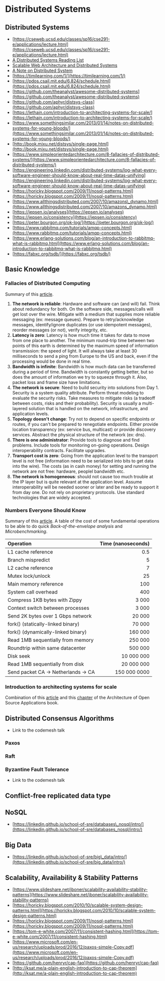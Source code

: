 # Distributed Systems

## Distributed Systems

* [https://cseweb.ucsd.edu/classes/sp16/cse291-e/applications/lecture.html](https://cseweb.ucsd.edu/classes/sp16/cse291-e/applications/lecture.html)
* [A Distributed Systems Reading List](https://dancres.github.io/Pages/)
* [Scalable Web Architecture and Distributed Systems](https://github.com/checkcheckzz/system-design-interview/blob/master/README.md#bk)
* [A Note on Distributed System](https://citeseerx.ist.psu.edu/viewdoc/summary?doi=10.1.1.41.7628)
* [https://timilearning.com/1/](https://timilearning.com/1/)
* [https://pdos.csail.mit.edu/6.824/schedule.html](https://pdos.csail.mit.edu/6.824/schedule.html)
* [https://github.com/theanalyst/awesome-distributed-systems](https://github.com/theanalyst/awesome-distributed-systems)
* [https://github.com/aphyr/distsys-class](https://github.com/aphyr/distsys-class)
* [https://lethain.com/introduction-to-architecting-systems-for-scale/](https://lethain.com/introduction-to-architecting-systems-for-scale/)
* [https://www.somethingsimilar.com/2013/01/14/notes-on-distributed-systems-for-young-bloods/](https://www.somethingsimilar.com/2013/01/14/notes-on-distributed-systems-for-young-bloods/)
* [http://book.mixu.net/distsys/single-page.html](http://book.mixu.net/distsys/single-page.html)
* [https://www.simpleorientedarchitecture.com/8-fallacies-of-distributed-systems/](https://www.simpleorientedarchitecture.com/8-fallacies-of-distributed-systems/)
* [https://engineering.linkedin.com/distributed-systems/log-what-every-software-engineer-should-know-about-real-time-datas-unifying](https://engineering.linkedin.com/distributed-systems/log-what-every-software-engineer-should-know-about-real-time-datas-unifying)
* [https://horicky.blogspot.com/2009/11/nosql-patterns.html](https://horicky.blogspot.com/2009/11/nosql-patterns.html)
* [https://www.allthingsdistributed.com/2007/10/amazons\_dynamo.html](https://www.allthingsdistributed.com/2007/10/amazons_dynamo.html)
* [https://jepsen.io/analyses](https://jepsen.io/analyses)
* [https://jepsen.io/consistency](https://jepsen.io/consistency)
* [https://peter.bourgon.org/ok-log/](https://peter.bourgon.org/ok-log/)
* [https://www.rabbitmq.com/tutorials/amqp-concepts.html](https://www.rabbitmq.com/tutorials/amqp-concepts.html)
* [https://www.erlang-solutions.com/blog/an-introduction-to-rabbitmq-what-is-rabbitmq.html](https://www.erlang-solutions.com/blog/an-introduction-to-rabbitmq-what-is-rabbitmq.html)
* [https://fabxc.org/tsdb/](https://fabxc.org/tsdb/)

## Basic Knowledge

### Fallacies of Distributed Computing

Summary of this [article](https://pages.cs.wisc.edu/~zuyu/files/fallacies.pdf).

1. **The network is reliable**: Hardware and software can \(and will\) fail. Think about redundancy for both. On the software side, messages/calls will get lost over the wire. Mitigate with a medium that supplies more reliable messaging \(ex: message queues\). Prepare to retry/acknowledge messages, identify/ignore duplicates \(or use idempotent messages\), reorder messages \(or not\), verify integrity, etc.
2. **Latency is zero**: Latency is how much time it takes for data to move from one place to another. The minimum round-trip time between two points of this earth is determined by the maximum speed of information transmission: the speed of light. It will always take at least 30 milliseconds to send a ping from Europe to the US and back, even if the processing would be done in real time.
3. **Bandwidth is infinite**: Bandwidth is how much data can be transferred during a period of time. Bandwidth is constantly getting better, but so does the amount of information we try to squeeze through it. Also, packet loss and frame size have limitations.
4. **The network is secure**: Need to build security into solutions from Day 1. Security is a system quality attribute. Perform threat modeling to evaluate the security risks. Take measures to mitigate risks \(a tradeoff between costs, risks and their probability\). Security is usually a multi-layered solution that is handled on the network, infrastructure, and application levels.
5. **Topology doesn't change**: Try not to depend on specific endpoints or routes, if you can't be prepared to renegotiate endpoints. Either provide location transparency \(ex: service bus, multicast\) or provide discovery services. Abstract the physical structure of the network \(ex: dns\).
6. **There is one administrator**: Provide tools to diagnose and find problems. Include tools for monitoring on-going operations. Design interoperability contracts. Facilitate upgrades.
7. **Transport cost is zero**: Going from the application level to the transport level is not free \(information need to be serialized into bits to get data into the wire\). The costs \(as in cash money\) for setting and running the network are not free: hardware, peoplel bandwidth etc.
8. **The network is homogeneous**: should not cause too much trouble at the IP layer but is quite relevant at the application level. Assume interoperability will be needed sooner or later and be ready to support it from day one. Do not rely on proprietary protocols. Use standard technologies that are widely accepted.

### Numbers Everyone Should Know

Summary of this [article](https://everythingisdata.wordpress.com/2009/10/17/numbers-everyone-should-know/). A table of the cost of some fundamental operations to be able to do quick _Back-of-the-envelope analysis_ and _Microbenchmarking_.

| Operation | Time \(nanoseconds\) |
| :--- | ---: |
| L1 cache reference | 0.5 |
| Branch mispredict | 5 |
| L2 cache reference | 7 |
| Mutex lock/unlock | 25 |
| Main memory reference | 100 |
| System call overhead | 400 |
| Compress 1KB bytes with Zippy | 3 000 |
| Context switch between processes | 3 000 |
| Send 2K bytes over 1 Gbps network | 20 000 |
| fork\(\) \(statically-linked binary\) | 70 000 |
| fork\(\) \(dynamically-linked binary\) | 160 000 |
| Read 1MB sequentially from memory | 250 000 |
| Roundtrip within same datacenter | 500 000 |
| Disk seek | 10 000 000 |
| Read 1MB sequentially from disk | 20 000 000 |
| Send packet CA -&gt; Netherlands -&gt; CA | 150 000 0000 |

### Introduction to architecting systems for scale

Combination of this [article](https://lethain.com/introduction-to-architecting-systems-for-scale/) and this [chapter](https://www.aosabook.org/en/distsys.html) of the Architecture of Open Source Applications book.

## Distributed Consensus Algorithms

* Link to the codemesh talk

### Paxos

### Raft

### Byzantine Fault Tolerance

* Link to the codemesh talk

## Conflict-free replicated data type

## NoSQL

* [https://linkedin.github.io/school-of-sre/databases\_nosql/intro/](https://linkedin.github.io/school-of-sre/databases_nosql/intro/)

## Big Data

* [https://linkedin.github.io/school-of-sre/big\_data/intro/](https://linkedin.github.io/school-of-sre/big_data/intro/)

## Scalability, Availability & Stability Patterns

* [https://www.slideshare.net/jboner/scalability-availability-stability-patterns](https://www.slideshare.net/jboner/scalability-availability-stability-patterns)
* [https://horicky.blogspot.com/2010/10/scalable-system-design-patterns.html](https://horicky.blogspot.com/2010/10/scalable-system-design-patterns.html)
* [https://horicky.blogspot.com/2009/11/nosql-patterns.html](https://horicky.blogspot.com/2009/11/nosql-patterns.html)
* [https://tom-e-white.com/2007/11/consistent-hashing.html](https://tom-e-white.com/2007/11/consistent-hashing.html)
* [https://www.microsoft.com/en-us/research/uploads/prod/2016/12/paxos-simple-Copy.pdf](https://www.microsoft.com/en-us/research/uploads/prod/2016/12/paxos-simple-Copy.pdf)
* [https://github.com/henryr/cap-faq](https://github.com/henryr/cap-faq)
* [http://ksat.me/a-plain-english-introduction-to-cap-theorem](http://ksat.me/a-plain-english-introduction-to-cap-theorem)


